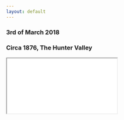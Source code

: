 ```yaml
---
layout: default
---
```


<h3 class="fancy">3rd of March 2018</h3>
<h3 class="fancy">Circa 1876, The Hunter Valley</h3>

<iframe src="//www.google.com/maps/embed/v1/place?q=64%20Halls%20Rd,%20Pokolbin%20NSW%202320
    &zoom=17
    &key=AIzaSyCr0Q1Dw3aEjbs_ThsrQwZ4RRHJCrZbG1w">
</iframe>
